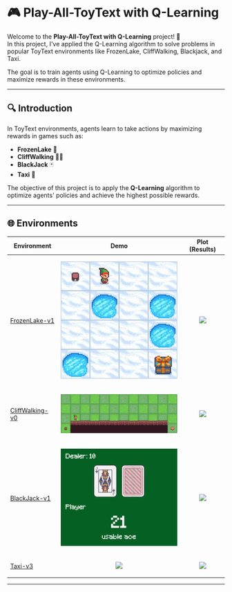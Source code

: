 # 🎮 Play-All-ToyText with Q-Learning

Welcome to the **Play-All-ToyText with Q-Learning** project! 🚀  
In this project, I've applied the Q-Learning algorithm to solve problems in popular ToyText environments like FrozenLake, CliffWalking, Blackjack, and Taxi.

The goal is to train agents using Q-Learning to optimize policies and maximize rewards in these environments.

---
## 🔍 Introduction

In ToyText environments, agents learn to take actions by maximizing rewards in games such as:

- **FrozenLake** 🌊  
- **CliffWalking** 🧗‍♂️  
- **BlackJack** 🃏  
- **Taxi** 🚕  

The objective of this project is to apply the **Q-Learning** algorithm to optimize agents' policies and achieve the highest possible rewards.

---

## 🌐 Environments

| Environment | Demo | Plot (Results) |
|-----------------|------|---------------|
| [FrozenLake-v1](https://www.gymlibrary.dev/environments/toy_text/frozen_lake/) | <p align="center"><img src="https://github.com/phamduyaaaa/FrozenLake-with-Q-Learning/blob/main/demo/frozenlake-v1.gif" width="300"></p> | <p align="center"><img src="https://raw.githubusercontent.com/phamduyaaaa/Play-All-ToyText-with-Q-Learning/main/results/frozen.png" width="300"></p> |
| [CliffWalking-v0](https://www.gymlibrary.dev/environments/toy_text/cliff_walking/) | <p align="center"><img src="https://github.com/phamduyaaaa/FrozenLake-with-Q-Learning/blob/main/demo/cliffwalking-v0.gif" width="300"></p> | <p align="center"><img src="https://raw.githubusercontent.com/phamduyaaaa/Play-All-ToyText-with-Q-Learning/main/results/climb.png" width="300"></p> |
| [BlackJack-v1](https://www.gymlibrary.dev/environments/toy_text/blackjack/) | <p align="center"><img src="https://github.com/phamduyaaaa/FrozenLake-with-Q-Learning/blob/main/demo/blackjack-v1.gif" width="300"></p> | <p align="center"><img src="https://raw.githubusercontent.com/phamduyaaaa/Play-All-ToyText-with-Q-Learning/main/results/blackjack.png" width="300"></p> |
| [Taxi-v3](https://www.gymlibrary.dev/environments/toy_text/taxi/) | <p align="center"><img src="https://github.com/phamduyaaaa/FrozenLake-with-Q-Learning/blob/main/demo/taxi-v3.gif" width="300"></p> | <p align="center"><img src="https://raw.githubusercontent.com/phamduyaaaa/Play-All-ToyText-with-Q-Learning/main/results/taxi.png" width="300"></p> |


---


